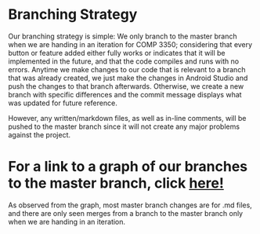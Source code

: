 # Branching Strategy

Our branching strategy is simple: We only branch to the master branch when we
are handing in an iteration for COMP 3350; considering that every button or 
feature added either fully works or indicates that it will be implemented in the
future, and that the code compiles and runs with no errors. Anytime we make 
changes to our code that is relevant to a branch that was already created, we 
just make the changes in Android Studio and push the changes to that branch 
afterwards. Otherwise, we create a new branch with specific differences and the
commit message displays what was updated for future reference.

However, any written/markdown files, as well as in-line comments, will be pushed
to the master branch since it will not create any major problems against the project.

# For a link to a graph of our branches to the master branch, click [here!](https://code.cs.umanitoba.ca/3350-winter-2021-a02/group-9-project/-/network/master)
As observed from the graph, most master branch changes are for .md files, and
there are only seen merges from a branch to the master branch only when we are
handing in an iteration.